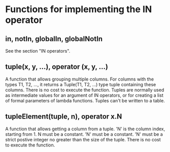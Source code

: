 # Functions for implementing the IN operator

## in, notIn, globalIn, globalNotIn

See the section "IN operators".

## tuple(x, y, ...), operator (x, y, ...)

A function that allows grouping multiple columns. For columns with the types T1, T2, ..., it returns a Tuple(T1, T2, ...) type tuple containing these columns. There is no cost to execute the function. Tuples are normally used as intermediate values for an argument of IN operators, or for creating a list of formal parameters of lambda functions. Tuples can't be written to a table.

## tupleElement(tuple, n), operator x.N

A function that allows getting a column from a tuple. 'N' is the column index, starting from 1. N must be a constant. 'N' must be a constant. 'N' must be a strict postive integer no greater than the size of the tuple. There is no cost to execute the function.